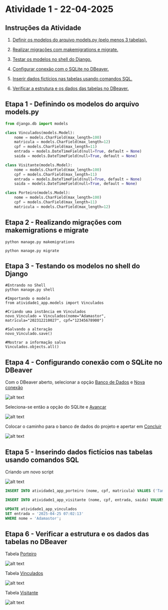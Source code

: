 # Atividade 1 - 22-04-2025
## Instruções da Atividade
1. [Definir os modelos do arquivo models.py (pelo menos 3 tabelas).](#etapa-1---definindo-os-modelos-do-arquivo-modelspy)

2. [Realizar migrações com makemigrations e migrate.](#etapa-2---realizando-migrações-com-makemigrations-e-migrate)

3. [Testar os modelos no shell do Django.](#etapa-3---testando-os-modelos-no-shell-do-django)

4. [Configurar conexão com o SQLite no DBeaver.](#etapa-4---configurando-conexão-com-o-sqlite-no-dbeaver)

5. [Inserir dados fictícios nas tabelas usando comandos SQL.](#etapa-5---inserindo-dados-fictícios-nas-tabelas-usando-comandos-sql)

6. [Verificar a estrutura e os dados das tabelas no DBeaver.](#etapa-6---verificar-a-estrutura-e-os-dados-das-tabelas-no-dbeaver)
## Etapa 1 - Definindo os modelos do arquivo models.py
```python
from django.db import models

class Vinculados(models.Model):
    nome = models.CharField(max_length=100)
    matricula = models.CharField(max_length=12)
    cpf = models.CharField(max_length=11)
    entrada = models.DateTimeField(null=True, default = None)
    saida = models.DateTimeField(null=True, default = None)

class Visitante(models.Model):
    nome = models.CharField(max_length=100)
    cpf = models.CharField(max_length=11)
    entrada = models.DateTimeField(null=True, default = None)
    saida = models.DateTimeField(null=True, default = None)

class Porteiro(models.Model):
    nome = models.CharField(max_length=100)
    cpf = models.CharField(max_length=11)
    matricula = models.CharField(max_length=12)
```
## Etapa 2 - Realizando migrações com makemigrations e migrate
```shell
python manage.py makemigrations

python manage.py migrate
```
## Etapa 3 - Testando os modelos no shell do Django
```shell
#Entrando no Shell
python manage.py shell

#Importando o modelo
from atividade1_app.models import Vinculados

#Criando uma instância em Vinculados
novo_Vinculado = Vinculados(nome="Adamastor", matricula="202312210027", cpf="12345678900")

#Salvando a alteração
novo_Vinculado.save()

#Mostrar a informação salva
Vinculados.objects.all()
```
## Etapa 4 - Configurando conexão com o SQLite no DBeaver
Com o DBeaver aberto, selecionar a opção [Banco de Dados]() e [Nova conexão]()

![alt text](image.png)

Seleciona-se então a opção do SQLite e [Avançar]()

![alt text](image-1.png)

Colocar o caminho para o banco de dados do projeto e apertar em [Concluir]()

![alt text](image-2.png)
## Etapa 5 - Inserindo dados fictícios nas tabelas usando comandos SQL
Criando um novo script

![alt text](image-3.png)
```SQL
INSERT INTO atividade1_app_porteiro (nome, cpf, matricula) VALUES ('Tamara', '98765432100', '202377770001');

INSERT INTO atividade1_app_visitante (nome, cpf, entrada, saida) VALUES ('Jorge', '87659432010', '2025-04-25 07:56:37', '2025-04-25 08:32:02');

UPDATE atividade1_app_vinculados
SET entrada = '2025-04-25 07:02:13'
WHERE nome = 'Adamastor';
```
## Etapa 6 - Verificar a estrutura e os dados das tabelas no DBeaver
Tabela [Porteiro]()

![alt text](image-4.png)

Tabela [Vinculados]()

![alt text](image-5.png)

Tabela [Visitante]()

![alt text](image-6.png)